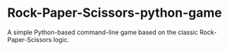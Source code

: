 # Rock-Paper-Scissors-python-game
A simple Python-based command-line game based on the classic Rock-Paper-Scissors logic.
